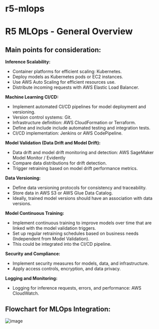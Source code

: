 # r5-mlops
# R5 MLOps - General Overview

## Main points for consideration:

**Inference Scalability:**
- Container platforms for efficient scaling: Kubernetes.
- Deploy models as Kubernetes pods or EC2 instances.
- Use AWS Auto Scaling for efficient resources use.
- Distribute incoming requests with AWS Elastic Load Balancer.

**Machine Learning CI/CD:**
- Implement automated CI/CD pipelines for model deployment and versioning.
- Version control systems: Git.
- Infrastructure definition: AWS CloudFormation or Terraform.
- Define and include include automated testing and integration tests.
- CI/CD implementation: Jenkins or AWS CodePipeline.

**Model Validation (Data Drift and Model Drift):**
- Data drift and model drift monitoring and detection: AWS SageMaker Model Monitor / Evidently 
- Compare data distributions for drift detection.
- Trigger retraining based on model drift performance metrics.

**Data Versioning:**
- Define data versioning protocols for consistency and traceability.
- Store data in AWS S3 or AWS Glue Data Catalog.
- Ideally, trained model versions should have an association with data versions.

**Model Continuous Training:**
- Implement continuous training to improve models over time that are linked with the model validation triggers.
- Set up regular retraining schedules based on business needs (Independent from Model Validation).
- This could be integrated into the CI/CD pipeline.

**Security and Compliance:**
- Implement security measures for models, data, and infrastructure.
- Apply access controls, encryption, and data privacy.

**Logging and Monitoring:**
- Logging for inference requests, errors, and performance: AWS CloudWatch.

## Flowchart for MLOps Integration:

![image](https://github.com/jgbeta/r5-mlops/assets/6992682/29775d8f-0025-4199-88e5-54d3c774da3c)
